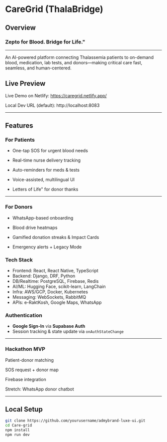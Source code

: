 #   CareGrid (ThalaBridge)

##  Overview

### Zepto for Blood. Bridge for Life."
----
An AI-powered platform connecting Thalassemia patients to on-demand blood, medication, lab tests, and donors—making critical care fast, seamless, and human-centered.

##  Live Preview

 Live Demo on Netlify: https://caregrid.netlify.app/

 Local Dev URL (default): http://localhost:8083


---


##  Features

###  For Patients
- One-tap SOS for urgent blood needs

- Real-time nurse delivery tracking

- Auto-reminders for meds & tests

- Voice-assisted, multilingual UI

- Letters of Life" for donor thanks

---
###  For Donors
- WhatsApp-based onboarding

- Blood drive heatmaps

- Gamified donation streaks & Impact Cards

- Emergency alerts + Legacy Mode

###  Tech Stack
- Frontend: React, React Native, TypeScript
- Backend: Django, DRF, Python
- DB/Realtime: PostgreSQL, Firebase, Redis
- AI/ML: Hugging Face, scikit-learn, LangChain
- Infra: AWS/GCP, Docker, Kubernetes
- Messaging: WebSockets, RabbitMQ
- APIs: e-RaktKosh, Google Maps, WhatsApp

###  Authentication
-  **Google Sign-In** via **Supabase Auth**
-  Session tracking & state update via `onAuthStateChange`

---
###  Hackathon MVP
 Patient-donor matching

 SOS request + donor map

 Firebase integration

 Stretch: WhatsApp donor chatbot

---

##  Local Setup

```bash
git clone https://github.com/yourusername/admybrand-luxe-ui.git
cd Care-grid
npm install
npm run dev
```





